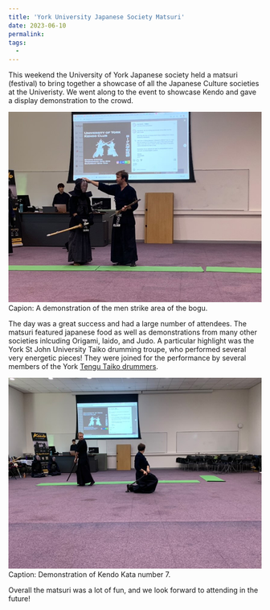 ```yaml
---
title: 'York University Japanese Society Matsuri'
date: 2023-06-10
permalink: 
tags:
  - 
---
```



This weekend the University of York Japanese society held a matsuri (festival) to bring together a showcase of all the Japanese Culture societies at the Univeristy. We went along to the event to showcase Kendo and gave a display demonstration to the crowd.

![Alt text](matsuriDemo.jpg)
Capion: A demonstration of the men strike area of the bogu.



The day was a great success and had a large number of attendees. The matsuri featured japanese food as well as demonstrations from many other societies inlcuding Origami, Iaido, and Judo. A particular highlight was the York St John University Taiko drumming troupe, who performed several very energetic pieces! They were joined for the performance by several members of the York [Tengu Taiko drummers](https://www.tengutaiko.com/about-us.html).

![Alt text](matsuriKata.jpg)
Caption: Demonstration of Kendo Kata number 7.

Overall the matsuri was a lot of fun, and we look forward to attending in the future!